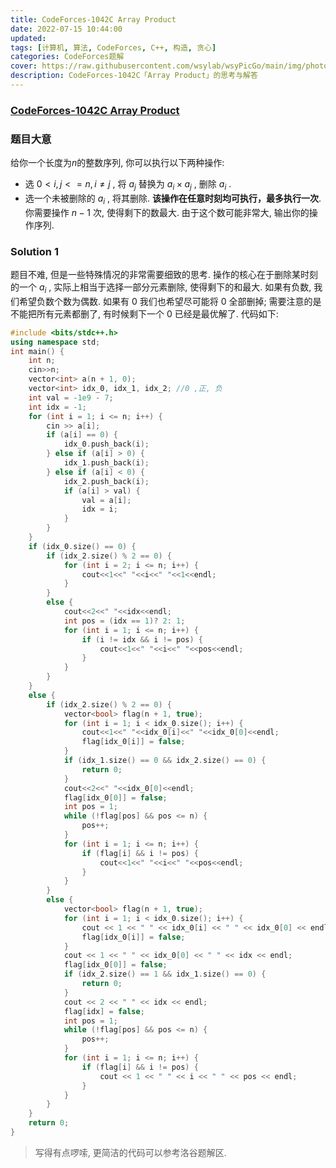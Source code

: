 ```yaml
---
title: CodeForces-1042C Array Product 
date: 2022-07-15 10:44:00
updated:
tags: [计算机, 算法, CodeForces, C++, 构造, 贪心]
categories: CodeForces题解
cover: https://raw.githubusercontent.com/wsylab/wsyPicGo/main/img/photo-1475737154378-501d2de7fd94
description: CodeForces-1042C「Array Product」的思考与解答
---
```

### [CodeForces-1042C Array Product](https://codeforces.com/problemset/problem/1042/C)
### 题目大意
给你一个长度为$n$的整数序列, 你可以执行以下两种操作:
- 选 $0<i,j<=n,i\not =j$ , 将 $a_j$ 替换为 $a_i × a_j$ , 删除 $a_i$ .
- 选一个未被删除的 $a_i$ , 将其删除. **该操作在任意时刻均可执行，最多执行一次**.
你需要操作 $n - 1$ 次, 使得剩下的数最大. 由于这个数可能非常大, 输出你的操作序列.
### Solution 1
题目不难, 但是一些特殊情况的非常需要细致的思考. 
操作的核心在于删除某时刻的一个 $a_i$ , 实际上相当于选择一部分元素删除, 使得剩下的和最大. 如果有负数, 我们希望负数个数为偶数. 如果有 $0$ 我们也希望尽可能将 $0$ 全部删掉; 需要注意的是不能把所有元素都删了, 有时候剩下一个 $0$ 已经是最优解了.
代码如下:
```C++
#include <bits/stdc++.h>
using namespace std;
int main() {
    int n;
    cin>>n;
    vector<int> a(n + 1, 0);
    vector<int> idx_0, idx_1, idx_2; //0 ,正, 负
    int val = -1e9 - 7;
    int idx = -1;
    for (int i = 1; i <= n; i++) {
        cin >> a[i];
        if (a[i] == 0) {
            idx_0.push_back(i);
        } else if (a[i] > 0) {
            idx_1.push_back(i);
        } else if (a[i] < 0) {
            idx_2.push_back(i);
            if (a[i] > val) {
                val = a[i];
                idx = i;
            }
        }
    }
    if (idx_0.size() == 0) {
        if (idx_2.size() % 2 == 0) {
            for (int i = 2; i <= n; i++) {
                cout<<1<<" "<<i<<" "<<1<<endl;
            }
        }
        else {
            cout<<2<<" "<<idx<<endl;
            int pos = (idx == 1)? 2: 1;
            for (int i = 1; i <= n; i++) {
                if (i != idx && i != pos) {
                    cout<<1<<" "<<i<<" "<<pos<<endl;
                }
            }
        }
    }
    else {
        if (idx_2.size() % 2 == 0) {
            vector<bool> flag(n + 1, true);
            for (int i = 1; i < idx_0.size(); i++) {
                cout<<1<<" "<<idx_0[i]<<" "<<idx_0[0]<<endl;
                flag[idx_0[i]] = false;
            }
            if (idx_1.size() == 0 && idx_2.size() == 0) {
                return 0;
            }
            cout<<2<<" "<<idx_0[0]<<endl;
            flag[idx_0[0]] = false;
            int pos = 1;
            while (!flag[pos] && pos <= n) {
                pos++;
            }
            for (int i = 1; i <= n; i++) {
                if (flag[i] && i != pos) {
                    cout<<1<<" "<<i<<" "<<pos<<endl;
                }
            }
        }
        else {
            vector<bool> flag(n + 1, true);
            for (int i = 1; i < idx_0.size(); i++) {
                cout << 1 << " " << idx_0[i] << " " << idx_0[0] << endl;
                flag[idx_0[i]] = false;
            }
            cout << 1 << " " << idx_0[0] << " " << idx << endl;
            flag[idx_0[0]] = false;
            if (idx_2.size() == 1 && idx_1.size() == 0) {
                return 0;
            }
            cout << 2 << " " << idx << endl;
            flag[idx] = false;
            int pos = 1;
            while (!flag[pos] && pos <= n) {
                pos++;
            }
            for (int i = 1; i <= n; i++) {
                if (flag[i] && i != pos) {
                    cout << 1 << " " << i << " " << pos << endl;
                }
            }
        }
    }
    return 0;
}
```

> 写得有点啰嗦, 更简洁的代码可以参考洛谷题解区.